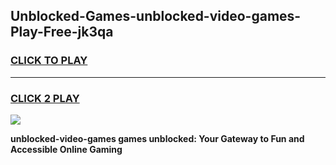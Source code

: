 
## Unblocked-Games-unblocked-video-games-Play-Free-jk3qa
<h3>
<a href="https://premium76.site?title=unblocked-video-games&ref=18A1">CLICK TO PLAY</a></h3>
<hr>

<h3>
<a href="https://premium76.site?title=unblocked-video-games&ref=18A1">CLICK 2 PLAY</a>
  
</h3>

<a href="https://premium76.site?title=unblocked-video-games&ref=18A1"><img src="https://clearcache.store/games.png"></a>


**unblocked-video-games games unblocked: Your Gateway to Fun and Accessible Online Gaming**
